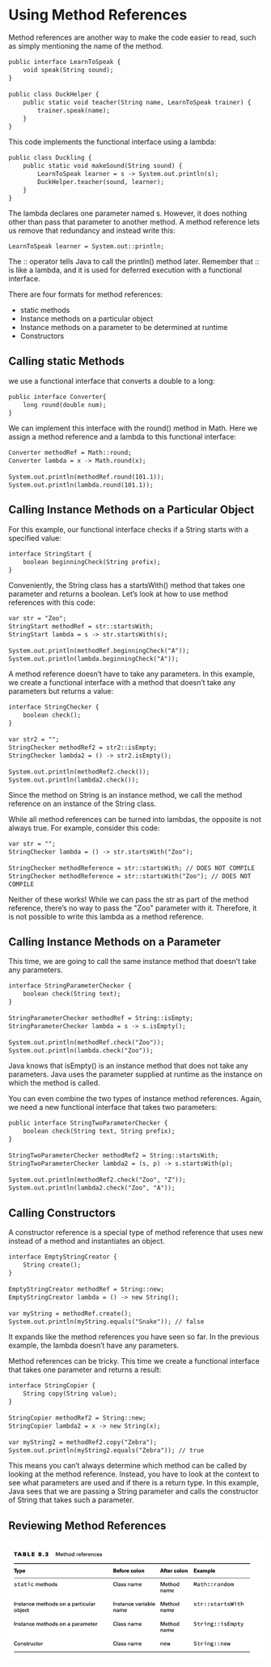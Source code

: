 # Using Method References

Method references are another way to make the code easier to read, such as simply mentioning the name of the method.

    public interface LearnToSpeak {
        void speak(String sound);
    }

    public class DuckHelper {
        public static void teacher(String name, LearnToSpeak trainer) {
            trainer.speak(name);
        }
    }

This code implements the functional interface using a lambda:

    public class Duckling {
        public static void makeSound(String sound) {
            LearnToSpeak learner = s -> System.out.println(s);
            DuckHelper.teacher(sound, learner);
        }
    }

The lambda declares one parameter named s. However, it does nothing other than pass that parameter to another method. A
method reference lets us remove that redundancy and instead write this:

    LearnToSpeak learner = System.out::println;

The :: operator tells Java to call the println() method later.
Remember that :: is like a lambda, and it is used for deferred execution with a functional interface.

There are four formats for method references:

- static methods
- Instance methods on a particular object
- Instance methods on a parameter to be determined at runtime
- Constructors

## Calling static Methods

we use a functional interface that converts a double to a long:

    public interface Converter{
        long round(double num);
    }

We can implement this interface with the round() method in Math. Here we assign a method reference and a lambda to this
functional interface:

    Converter methodRef = Math::round;
    Converter lambda = x -> Math.round(x);

    System.out.println(methodRef.round(101.1));
    System.out.println(lambda.round(101.1));

## Calling Instance Methods on a Particular Object

For this example, our functional interface checks if a String starts with a specified value:

    interface StringStart {
        boolean beginningCheck(String prefix);
    }

Conveniently, the String class has a startsWith() method that takes one parameter and returns a boolean. Let’s look at
how to use method references with this code:

    var str = "Zoo";
    StringStart methodRef = str::startsWith;
    StringStart lambda = s -> str.startsWith(s);

    System.out.println(methodRef.beginningCheck("A"));
    System.out.println(lambda.beginningCheck("A"));

A method reference doesn’t have to take any parameters. In this example, we create a functional interface with a method
that doesn’t take any parameters but returns a value:

    interface StringChecker { 
        boolean check();
    }

    var str2 = "";
    StringChecker methodRef2 = str2::isEmpty;
    StringChecker lambda2 = () -> str2.isEmpty();

    System.out.println(methodRef2.check());
    System.out.println(lambda2.check());

Since the method on String is an instance method, we call the method reference on an instance of the String class.

While all method references can be turned into lambdas, the opposite is not always true. For example, consider this
code:

    var str = "";
    StringChecker lambda = () -> str.startsWith("Zoo");

    StringChecker methodReference = str::startsWith; // DOES NOT COMPILE
    StringChecker methodReference = str::startsWith("Zoo"); // DOES NOT COMPILE

Neither of these works! While we can pass the str as part of the method reference, there’s no way to pass the "Zoo"
parameter with it. Therefore, it is not possible to write this lambda as a method reference.

## Calling Instance Methods on a Parameter

This time, we are going to call the same instance method that doesn’t take any parameters.

    interface StringParameterChecker { 
        boolean check(String text);
    }

    StringParameterChecker methodRef = String::isEmpty;
    StringParameterChecker lambda = s -> s.isEmpty();

    System.out.println(methodRef.check("Zoo"));
    System.out.println(lambda.check("Zoo"));

Java knows that isEmpty() is an instance method that does not take any parameters. Java uses the parameter supplied at
runtime as the instance on which the method is called.

You can even combine the two types of instance method references. Again, we need a new functional interface that takes
two parameters:

    public interface StringTwoParameterChecker {
        boolean check(String text, String prefix);
    }

    StringTwoParameterChecker methodRef2 = String::startsWith;
    StringTwoParameterChecker lambda2 = (s, p) -> s.startsWith(p);

    System.out.println(methodRef2.check("Zoo", "Z"));
    System.out.println(lambda2.check("Zoo", "A"));

## Calling Constructors

A constructor reference is a special type of method reference that uses new instead of a method and instantiates an
object.

    interface EmptyStringCreator { 
        String create();
    }

    EmptyStringCreator methodRef = String::new;
    EmptyStringCreator lambda = () -> new String();

    var myString = methodRef.create();
    System.out.println(myString.equals("Snake")); // false

It expands like the method references you have seen so far. In the previous example, the lambda doesn’t have any
parameters.

Method references can be tricky. This time we create a functional interface that takes one parameter and returns a
result:

    interface StringCopier { 
        String copy(String value);
    }

    StringCopier methodRef2 = String::new;
    StringCopier lambda2 = x -> new String(x);

    var myString2 = methodRef2.copy("Zebra");
    System.out.println(myString2.equals("Zebra")); // true

This means you can’t always determine which method can be called by looking at the method reference. Instead, you have
to look at the context to see what parameters are used and if there is a return type. In this example, Java sees that we
are passing a String parameter and calls the constructor of String that takes such a parameter.

## Reviewing Method References

![](using_method_reference/method-reference.png)